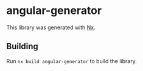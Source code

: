 # angular-generator

This library was generated with [Nx](https://nx.dev).

## Building

Run `nx build angular-generator` to build the library.
